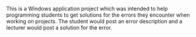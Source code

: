 This is a Windows application project which was intended to help programming students to get solutions for the errors they encounter when working on projects. The student would post an error description and a lecturer would post a solution for the error.
